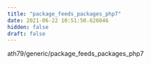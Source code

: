 ```yaml
---
title: "package_feeds_packages_php7"
date: 2021-06-22 10:51:50.626046
hidden: false
draft: false
---
```


ath79/generic/package_feeds_packages_php7


